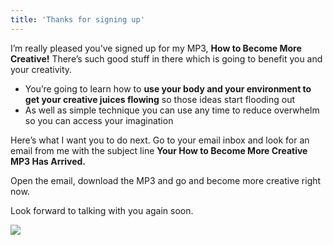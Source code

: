 ```yaml
---
title: 'Thanks for signing up'
---
```


[comment]: # (YouTube video QDnDZTjizOU should go here)

<div id="thanks_text">

I’m really pleased you’ve signed up for my MP3, **How to Become More Creative!** There’s such good stuff in there which is going to benefit you and your creativity.

* You’re going to learn how to **use your body and your environment to get your creative juices flowing** so those ideas start flooding out
* As well as simple technique you can use any time to reduce overwhelm so you can access your imagination

Here’s what I want you to do next. 
Go to your email inbox and look for an email from me with the subject line
**Your How to Become More Creative MP3 Has Arrived.**

Open the email, download the MP3 and go and become more creative right now.

Look forward to talking with you again soon.

</div>

<div id="thanks_pic">

<img src="/images/rachel_frame.png"/>

</div>